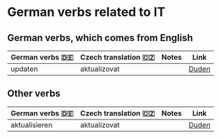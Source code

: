 # German verbs related to IT

## German verbs, which comes from English
| German verbs :de: | Czech translation :czech_republic: | Notes | Link |
| ------------- | --------- | --------- | --------- | 
| updaten | aktualizovat | | [Duden](https://www.duden.de/rechtschreibung/updaten) |

## Other verbs
| German verbs :de: | Czech translation :czech_republic: | Notes | Link |
| ------------- | --------- | --------- | --------- | 
| aktualisieren | aktualizovat | | [Duden](https://www.duden.de/rechtschreibung/aktualisieren) |